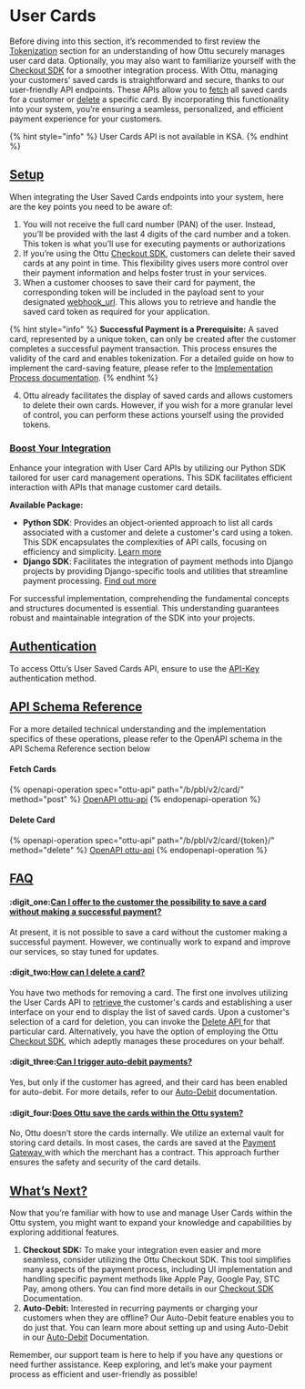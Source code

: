 # User Cards

Before diving into this section, it’s recommended to first review the [Tokenization](tokenization.md) section for an understanding of how Ottu securely manages user card data. Optionally, you may also want to familiarize yourself with the [Checkout SDK](checkout-sdk/) for a smoother integration process. With Ottu, managing your customers’ saved cards is straightforward and secure, thanks to our user-friendly API endpoints. These APIs allow you to [fetch](user-cards.md#fetch-cards) all saved cards for a customer or [delete](user-cards.md#delete-card) a specific card. By incorporating this functionality into your system, you’re ensuring a seamless, personalized, and efficient payment experience for your customers.

{% hint style="info" %}
User Cards API is not available in KSA.
{% endhint %}

## [Setup](user-cards.md#setup)

When integrating the User Saved Cards endpoints into your system, here are the key points you need to be aware of:

1. You will not receive the full card number (PAN) of the user. Instead, you’ll be provided with the last 4 digits of the card number and a token. This token is what you’ll use for executing payments or authorizations
2. If you’re using the Ottu [Checkout SDK](checkout-sdk/), customers can delete their saved cards at any point in time. This flexibility gives users more control over their payment information and helps foster trust in your services.
3. When a customer chooses to save their card for payment, the corresponding token will be included in the payload sent to your designated [webhook\_url](checkout-api.md#webhook_url-string-optional). This allows you to retrieve and handle the saved card token as required for your application.

{% hint style="info" %}
**Successful Payment is a Prerequisite:** A saved card, represented by a unique token, can only be created after the customer completes a successful payment transaction. This process ensures the validity of the card and enables tokenization. For a detailed guide on how to implement the card-saving feature, please refer to the [Implementation Process documentation](tokenization.md#implementation).
{% endhint %}

4. Ottu already facilitates the display of saved cards and allows customers to delete their own cards. However, if you wish for a more granular level of control, you can perform these actions yourself using the provided tokens.

### [Boost Your Integration](user-cards.md#boost-your-integration)

Enhance your integration with User Card APIs by utilizing our Python SDK tailored for user card management operations. This SDK facilitates efficient interaction with APIs that manage customer card details.

**Available Package:**

* **Python SDK**: Provides an object-oriented approach to list all cards associated with a customer and delete a customer's card using a token. This SDK encapsulates the complexities of API calls, focusing on efficiency and simplicity. [Learn more](https://github.com/ottuco/ottu-py?tab=readme-ov-file#cards)
* **Django SDK**: Facilitates the integration of payment methods into Django projects by providing Django-specific tools and utilities that streamline payment processing. [Find out more](https://github.com/ottuco/ottu-py?tab=readme-ov-file#django-integration)

For successful implementation, comprehending the fundamental concepts and structures documented is essential. This understanding guarantees robust and maintainable integration of the SDK into your projects.

## [**Authentication**](user-cards.md#authentication)

To access Ottu’s User Saved Cards API, ensure to use the [API-Key](authentication.md#private-key-api-key) authentication method.

## [API Schema Reference](user-cards.md#api-schema-reference)

For a more detailed technical understanding and the implementation specifics of these operations, please refer to the OpenAPI schema in the API Schema Reference section below

#### Fetch Cards

{% openapi-operation spec="ottu-api" path="/b/pbl/v2/card/" method="post" %}
[OpenAPI ottu-api](https://gitbook-x-prod-openapi.4401d86825a13bf607936cc3a9f3897a.r2.cloudflarestorage.com/raw/388b1be1533dc34f1bbab253943a4688575f58f4fedd70e71971280736d76101.yaml?X-Amz-Algorithm=AWS4-HMAC-SHA256&X-Amz-Content-Sha256=UNSIGNED-PAYLOAD&X-Amz-Credential=dce48141f43c0191a2ad043a6888781c%2F20250721%2Fauto%2Fs3%2Faws4_request&X-Amz-Date=20250721T141806Z&X-Amz-Expires=172800&X-Amz-Signature=7f26f8c8f3346d86ea8c6872140c928973034e5ad62c11443417d5a2a7a103ed&X-Amz-SignedHeaders=host&x-amz-checksum-mode=ENABLED&x-id=GetObject)
{% endopenapi-operation %}

#### Delete Card

{% openapi-operation spec="ottu-api" path="/b/pbl/v2/card/{token}/" method="delete" %}
[OpenAPI ottu-api](https://gitbook-x-prod-openapi.4401d86825a13bf607936cc3a9f3897a.r2.cloudflarestorage.com/raw/388b1be1533dc34f1bbab253943a4688575f58f4fedd70e71971280736d76101.yaml?X-Amz-Algorithm=AWS4-HMAC-SHA256&X-Amz-Content-Sha256=UNSIGNED-PAYLOAD&X-Amz-Credential=dce48141f43c0191a2ad043a6888781c%2F20250721%2Fauto%2Fs3%2Faws4_request&X-Amz-Date=20250721T141806Z&X-Amz-Expires=172800&X-Amz-Signature=7f26f8c8f3346d86ea8c6872140c928973034e5ad62c11443417d5a2a7a103ed&X-Amz-SignedHeaders=host&x-amz-checksum-mode=ENABLED&x-id=GetObject)
{% endopenapi-operation %}

## [FAQ](user-cards.md#faq)

#### :digit\_one:[Can I offer to the customer the possibility to save a card without making a successful payment?](user-cards.md#can-i-offer-to-the-customer-the-possibility-to-save-a-card-without-making-a-successful-payment)

At present, it is not possible to save a card without the customer making a successful payment. However, we continually work to expand and improve our services, so stay tuned for updates.

#### :digit\_two:[How can I delete a card?](user-cards.md#how-can-i-delete-a-card)

You have two methods for removing a card. The first one involves utilizing the User Cards API to [retrieve ](user-cards.md#fetch-cards)the customer's cards and establishing a user interface on your end to display the list of saved cards. Upon a customer's selection of a card for deletion, you can invoke the [Delete API ](user-cards.md#delete-card)for that particular card. Alternatively, you have the option of employing the Ottu [Checkout SDK](checkout-sdk/), which adeptly manages these procedures on your behalf.

#### :digit\_three:[Can I trigger auto-debit payments?](user-cards.md#can-i-trigger-auto-debit-payments)

Yes, but only if the customer has agreed, and their card has been enabled for auto-debit. For more details, refer to our [Auto-Debit](auto-debit.md) documentation.

#### :digit\_four:[Does Ottu save the cards within the Ottu system?](user-cards.md#does-ottu-save-the-cards-within-the-ottu-system)

No, Ottu doesn’t store the cards internally. We utilize an external vault for storing card details. In most cases, the cards are saved at the [Payment Gateway ](../user-guide/payment-gateway.md)with which the merchant has a contract. This approach further ensures the safety and security of the card details.

## [What’s Next?](user-cards.md#whats-next)

Now that you’re familiar with how to use and manage User Cards within the Ottu system, you might want to expand your knowledge and capabilities by exploring additional features.

1. **Checkout SDK:** To make your integration even easier and more seamless, consider utilizing the Ottu Checkout SDK. This tool simplifies many aspects of the payment process, including UI implementation and handling specific payment methods like Apple Pay, Google Pay, STC Pay, among others. You can find more details in our [Checkout SDK](checkout-sdk/) Documentation.
2. **Auto-Debit:** Interested in recurring payments or charging your customers when they are offline? Our Auto-Debit feature enables you to do just that. You can learn more about setting up and using Auto-Debit in our [Auto-Debit](auto-debit.md) Documentation.

Remember, our support team is here to help if you have any questions or need further assistance. Keep exploring, and let’s make your payment process as efficient and user-friendly as possible!
